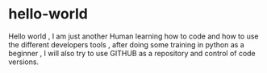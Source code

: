 # hello-world
Hello world , I am just another Human learning how to code and how to use the different developers tools , after doing some training in python as a beginner , I will also try to use GITHUB as a repository and control of code versions. 
